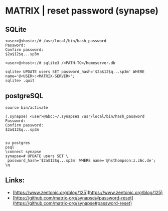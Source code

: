 # MATRIX \| reset password \(synapse\)

## SQLite

```
<user>@<host>:/# /usr/local/bin/hash_password
Password: 
Confirm password: 
$2a$12$q...sp3m

<user>@<host>:/# sqlite3 /<PATH-TO>/homeserver.db

sqlite> UPDATE users SET password_hash='$2a$12$q...sp3m' WHERE name='@<USER>:<MATRIX-SERVER>';
sqlite> .quit
```

## 

## postgreSQL

```
source bin/activate

(.synapse) <user>@abc:~/.synapse$ /usr/local/bin/hash_password
Password:
Confirm password:
$2a$12$q...sp3m


su postgres
psql
\connect synapse
synapse=# UPDATE users SET \
 password_hash='$2a$12$q...sp3m' WHERE name='@hsthompson:z.z6c.de';
\q
```

## Links:

* [https://www.zentonic.org/blog/125](https://www.zentonic.org/blog/125)
* [https://github.com/matrix-org/synapse\#password-reset](https://github.com/matrix-org/synapse#password-reset)



